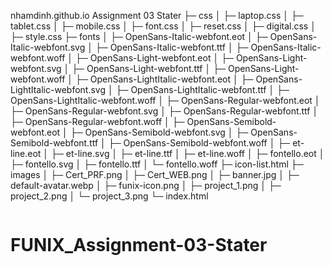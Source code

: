 nhamdinh.github.io
Assignment 03 Stater
├─ css
│ ├─ laptop.css
│ ├─ tablet.css
│ ├─ mobile.css
│ ├─ font.css
│ ├─ reset.css
│ ├─ digital.css
│ ├─ style.css
├─ fonts
│ ├─ OpenSans-Italic-webfont.eot
│ ├─ OpenSans-Italic-webfont.svg
│ ├─ OpenSans-Italic-webfont.ttf
│ ├─ OpenSans-Italic-webfont.woff
│ ├─ OpenSans-Light-webfont.eot
│ ├─ OpenSans-Light-webfont.svg
│ ├─ OpenSans-Light-webfont.ttf
│ ├─ OpenSans-Light-webfont.woff
│ ├─ OpenSans-LightItalic-webfont.eot
│ ├─ OpenSans-LightItalic-webfont.svg
│ ├─ OpenSans-LightItalic-webfont.ttf
│ ├─ OpenSans-LightItalic-webfont.woff
│ ├─ OpenSans-Regular-webfont.eot
│ ├─ OpenSans-Regular-webfont.svg
│ ├─ OpenSans-Regular-webfont.ttf
│ ├─ OpenSans-Regular-webfont.woff
│ ├─ OpenSans-Semibold-webfont.eot
│ ├─ OpenSans-Semibold-webfont.svg
│ ├─ OpenSans-Semibold-webfont.ttf
│ ├─ OpenSans-Semibold-webfont.woff
│ ├─ et-line.eot
│ ├─ et-line.svg
│ ├─ et-line.ttf
│ ├─ et-line.woff
│ ├─ fontello.eot
│ ├─ fontello.svg
│ ├─ fontello.ttf
│ └─ fontello.woff
├─ icon-list.html
├─ images
│ ├─ Cert_PRF.png
│ ├─ Cert_WEB.png
│ ├─ banner.jpg
│ ├─ default-avatar.webp
│ ├─ funix-icon.png
│ ├─ project_1.png
│ ├─ project_2.png
│ └─ project_3.png
└─ index.html

```

```
# FUNIX_Assignment-03-Stater
